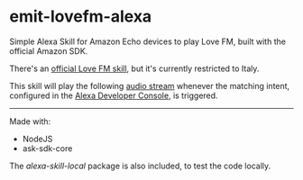 # emit-lovefm-alexa

Simple Alexa Skill for Amazon Echo devices to play Love FM, built with the official Amazon SDK.

There's an [official Love FM skill](https://www.amazon.it/Fluidstream-srl-Love-FM/dp/B07N89QQ13), but it's currently restricted to Italy.

This skill will play the following [audio stream](https://ice07.fluidstream.net/lovefm.mp3) whenever the matching intent, configured in the [Alexa Developer Console](https://developer.amazon.com/alexa), is triggered.

---

Made with:
* NodeJS
* ask-sdk-core

The *alexa-skill-local* package is also included, to test the code locally.
